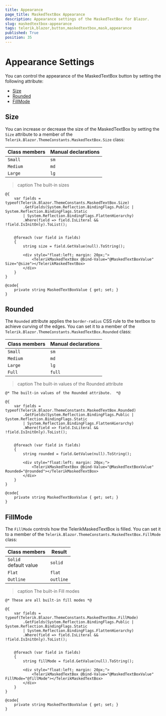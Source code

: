 ```yaml
---
title: Appearance
page_title: MaskedTextBox Appearance
description: Appearance settings of the MaskedTextBox for Blazor.
slug: maskedtextbox-appearance
tags: telerik,blazor,button,maskedtextbox,mask,appearance
published: True
position: 35
---
```


# Appearance Settings

You can control the appearance of the MaskedTextBox button by setting the following attribute:

* [Size](#size)
* [Rounded](#rounded)
* [FillMode](#fillmode)


## Size

You can increase or decrease the size of the MaskedTextBox by setting the `Size` attribute to a member of the `Telerik.Blazor.ThemeConstants.MaskedTextBox.Size` class:

| Class members | Manual declarations |
|------------|--------|
|`Small` |`sm`|
|`Medium`|`md`|
|`Large`|`lg`|

>caption The built-in sizes

````CSHTML
@{
    var fields = typeof(Telerik.Blazor.ThemeConstants.MaskedTextBox.Size)
        .GetFields(System.Reflection.BindingFlags.Public | System.Reflection.BindingFlags.Static
        | System.Reflection.BindingFlags.FlattenHierarchy)
        .Where(field => field.IsLiteral && !field.IsInitOnly).ToList();


    @foreach (var field in fields)
    {
        string size = field.GetValue(null).ToString();
        
        <div style="float:left; margin: 20px;">
            <TelerikMaskedTextBox @bind-Value="@MaskedTextBoxValue" Size="@size"></TelerikMaskedTextBox>
        </div>
    }
}

@code{
    private string MaskedTextBoxValue { get; set; }
}
````

## Rounded

The `Rounded` attribute applies the `border-radius` CSS rule to the textbox to achieve curving of the edges. You can set it to a member of the `Telerik.Blazor.ThemeConstants.MaskedTextBox.Rounded` class:

| Class members | Manual declarations |
|------------|--------|
|`Small` |`sm`|
|`Medium`|`md`|
|`Large`|`lg`|
|`Full`|`full`|

>caption The built-in values of the Rounded attribute

````CSHTML
@* The built-in values of the Rounded attribute.  *@

@{
    var fields = typeof(Telerik.Blazor.ThemeConstants.MaskedTextBox.Rounded)
        .GetFields(System.Reflection.BindingFlags.Public | System.Reflection.BindingFlags.Static
        | System.Reflection.BindingFlags.FlattenHierarchy)
        .Where(field => field.IsLiteral && !field.IsInitOnly).ToList();


    @foreach (var field in fields)
    {
        string rounded = field.GetValue(null).ToString();
        
        <div style="float:left; margin: 20px;">
            <TelerikMaskedTextBox @bind-Value="@MaskedTextBoxValue" Rounded="@rounded"></TelerikMaskedTextBox>
        </div>
    }
}

@code{
    private string MaskedTextBoxValue { get; set; }
}
````

## FillMode

The `FillMode` controls how the TelerikMaskedTextBox is filled. You can set it to a member of the `Telerik.Blazor.ThemeConstants.MaskedTextBox.FillMode` class:

| Class members | Result |
|------------|--------|
|`Solid` <br /> default value|`solid`|
|`Flat`|`flat`|
|`Outline`|`outline`|

>caption The built-in Fill modes

````CSHTML
@* These are all built-in fill modes *@

@{
    var fields = typeof(Telerik.Blazor.ThemeConstants.MaskedTextBox.FillMode)
        .GetFields(System.Reflection.BindingFlags.Public | System.Reflection.BindingFlags.Static
        | System.Reflection.BindingFlags.FlattenHierarchy)
        .Where(field => field.IsLiteral && !field.IsInitOnly).ToList();


    @foreach (var field in fields)
    {
        string fillMode = field.GetValue(null).ToString();
        
        <div style="float:left; margin: 20px;">
            <TelerikMaskedTextBox @bind-Value="@MaskedTextBoxValue" FillMode="@fillMode"></TelerikMaskedTextBox>
        </div>
    }
}

@code{
    private string MaskedTextBoxValue { get; set; }
}
````

